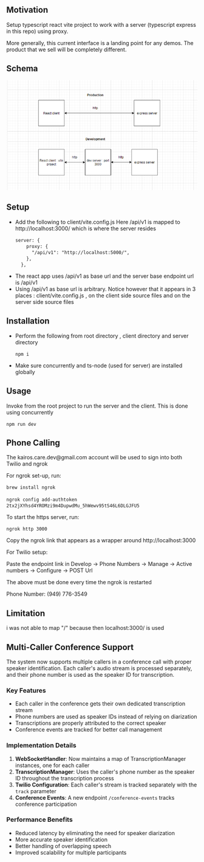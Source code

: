 <h2>Motivation</h2>
 Setup typescript react vite project to work with a server (typescript express in this repo) using proxy.
 
 More generally, this current interface is a landing point for any demos. The product that we sell will be completely different.

<h2>Schema</h2>

![Screenshot](./figs/schema.png)


<h2>Setup</h2>
<ul>
<li>
Add the following to client/vite.config.js
Here /api/v1 is mapped to http://localhost:3000/ which is where the server resides

```
server: {
    proxy: {
      "/api/v1": "http://localhost:5000/",
    },
  },

```

</li>
<li>The react app uses /api/v1 as base url and the server base endpoint url is /api/v1</li>
<li>Using /api/v1 as base url is arbitrary. Notice however that it appears in 3 places : client/vite.config.js , on the client side source files and on the server side source files</li>
</ul>

<h2>Installation</h2>
<ul>
<li>
Perform the following from root directory , client directory and server directory

```
npm i

```
</li>
<li>Make sure concurrently and ts-node (used for server) are installed globally</li>
</ul>
<h2>Usage</h2>
Invoke from the root project to run the server and the client. This is done using concurrently

```
npm run dev
```
<h2>Phone Calling</h2>
The kairos.care.dev@gmail.com account will be used to sign into both Twilio and ngrok

For ngrok set-up, run:

```
brew install ngrok

ngrok config add-authtoken 2tx2jXYhsd4YROMzi9m4DupwdMu_5hWewv95tS46L6DLGJFU5
```

To start the https server, run:

```
ngrok http 3000
```

Copy the ngrok link that appears as a wrapper around http://localhost:3000

For Twilio setup:


Paste the endpoint link in Develop -> Phone Numbers -> Manage -> Active numbers -> Configure -> POST Url

The above must be done every time the ngrok is restarted

Phone Number: (949) 776-3549

<h2>Limitation</h2>
i was not able to map "/" because then localhost:3000/ is used

<h2>Multi-Caller Conference Support</h2>

The system now supports multiple callers in a conference call with proper speaker identification. Each caller's audio stream is processed separately, and their phone number is used as the speaker ID for transcription.

<h3>Key Features</h3>

- Each caller in the conference gets their own dedicated transcription stream
- Phone numbers are used as speaker IDs instead of relying on diarization
- Transcriptions are properly attributed to the correct speaker
- Conference events are tracked for better call management

<h3>Implementation Details</h3>

1. **WebSocketHandler**: Now maintains a map of TranscriptionManager instances, one for each caller
2. **TranscriptionManager**: Uses the caller's phone number as the speaker ID throughout the transcription process
3. **Twilio Configuration**: Each caller's stream is tracked separately with the `track` parameter
4. **Conference Events**: A new endpoint `/conference-events` tracks conference participation

<h3>Performance Benefits</h3>

- Reduced latency by eliminating the need for speaker diarization
- More accurate speaker identification
- Better handling of overlapping speech
- Improved scalability for multiple participants

